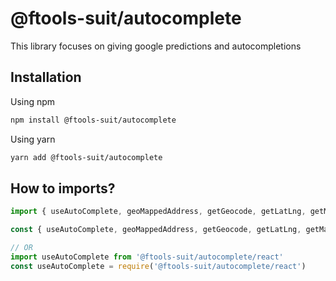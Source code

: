 # @ftools-suit/autocomplete

This library focuses on giving google predictions and autocompletions

## Installation

Using npm
```bash
npm install @ftools-suit/autocomplete
```

Using yarn
```bash
yarn add @ftools-suit/autocomplete
```

## How to imports?

```js
import { useAutoComplete, geoMappedAddress, getGeocode, getLatLng, getMappedAddress, getZipCode } from '@ftools-suit/autocomplete'

const { useAutoComplete, geoMappedAddress, getGeocode, getLatLng, getMappedAddress, getZipCode } = require('@ftools-suit/autocomplete')

// OR
import useAutoComplete from '@ftools-suit/autocomplete/react'
const useAutoComplete = require('@ftools-suit/autocomplete/react')
```
